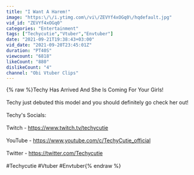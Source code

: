 ```yaml
---
title: "I Want A Harem!"
image: "https:\/\/i.ytimg.com\/vi\/ZEVYf4xOGq0\/hqdefault.jpg"
vid_id: "ZEVYf4xOGq0"
categories: "Entertainment"
tags: ["Techycutie","Vtuber","Envtuber"]
date: "2021-09-21T19:38:43+03:00"
vid_date: "2021-09-20T23:45:01Z"
duration: "PT40S"
viewcount: "6818"
likeCount: "880"
dislikeCount: "4"
channel: "Obi Vtuber Clips"
---
```

{% raw %}Techy Has Arrived And She Is Coming For Your Girls!<br /><br />Techy just debuted this model and you should definitely go check her out!<br /><br />Techy's Socials:<br /><br />Twitch - <a rel="nofollow" target="blank" href="https://www.twitch.tv/techycutie">https://www.twitch.tv/techycutie</a><br /><br />YouTube - <a rel="nofollow" target="blank" href="https://www.youtube.com/c/TechyCutie_official">https://www.youtube.com/c/TechyCutie_official</a><br /><br />Twitter - <a rel="nofollow" target="blank" href="https://twitter.com/Techycutie">https://twitter.com/Techycutie</a><br /><br />#Techycutie #Vtuber #Envtuber{% endraw %}
